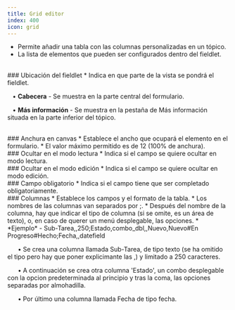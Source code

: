 ```yaml
---
title: Grid editor
index: 400
icon: grid
---
```

* Permite añadir una tabla con las columnas personalizadas en un tópico.
* La lista de elementos que pueden ser configurados dentro del fieldlet.

<br />
### Ubicación del fieldlet
* Indica en que parte de la vista se pondrá el fieldlet. <br />

&nbsp; &nbsp;• **Cabecera** - Se muestra en la parte central del formulario. <br />

&nbsp; &nbsp;• **Más información** - Se muestra en la pestaña de Más información situada en la parte inferior del tópico.<br />

<br />
### Anchura en canvas
* Establece el ancho que ocupará el elemento en el formulario.
* El valor máximo permitido es de 12 (100% de anchura).

<br />
### Ocultar en el modo lectura
* Indica si el campo se quiere ocultar en modo lectura.

<br />
### Ocultar en el modo edición
* Indica si el campo se quiere ocultar en modo edición.

<br />
### Campo obligatorio
* Indica si el campo tiene que ser completado obligatoriamente.


<br />
### Columnas
* Establece los campos y el formato de la tabla.
* Los nombres de las columnas van separados por ;.
* Después del nombre de la columna, hay que indicar el tipo de columna (si se omite, es un área de texto), o, en caso de querer un menú desplegable, las opciones.
* *Ejemplo* - Sub-Tarea,,250;Estado,combo_dbl,,Nuevo,Nuevo#En Progreso#Hecho;Fecha,,datefield <br />

&nbsp; &nbsp;&nbsp; &nbsp;• Se crea una columna llamada Sub-Tarea, de tipo texto (se ha omitido el tipo pero hay que poner explicimante las ,) y limitado a 250 caracteres. <br />

&nbsp; &nbsp;&nbsp; &nbsp;• A continuación se crea otra columna 'Estado', un combo desplegable con la opcion predeterminada al principio y tras la coma, las opciones separadas por almohadilla. <br />

&nbsp; &nbsp;&nbsp; &nbsp;• Por último una columna llamada Fecha de tipo fecha.<br />
